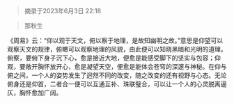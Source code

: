 > 摘录于2023年6月3日 22:18

> 那秋生

《周易》云：“仰以观于天文，俯以察于地理，是故知幽明之故。”意思是仰望可以观察天文的规律，俯瞰可以观察地理的风貌，由此便可以知晓黑暗和光明的道理。俯察，要俯下身子沉下心，愈是接近大地，便愈是能感受脚下的坚实与包容；仰观，要敞开胸怀放开心，愈是凝望天空，便愈是能体会苍穹的深邃与神秘。在仰与俯之间，一个人的姿势发生了迥然不同的改变，随之改变的还有视野与心态。无论俯身还是仰首，二者合一便可以互通互补、珠联璧合，可以让一个人的心灵脱离逼仄，胸怀愈加广阔。